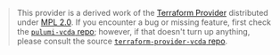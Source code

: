 > This provider is a derived work of the [Terraform Provider](https://github.com/terraform-providers/terraform-provider-vcda)
> distributed under [MPL 2.0](https://www.mozilla.org/en-US/MPL/2.0/). If you encounter a bug or missing feature,
> first check the [`pulumi-vcda` repo](/issues); however, if that doesn't turn up anything,
> please consult the source [`terraform-provider-vcda` repo](https://github.com/terraform-providers/terraform-provider-vcda/issues).
